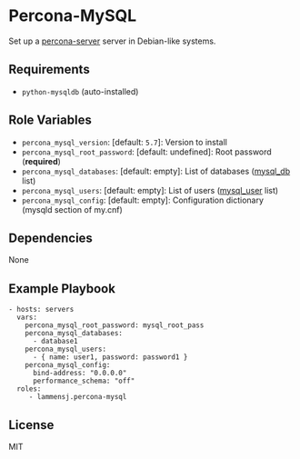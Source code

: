 # Percona-MySQL

Set up a [percona-server](https://www.percona.com/software/mysql-database/percona-server) server in Debian-like systems.

Requirements
------------

* `python-mysqldb` (auto-installed)

Role Variables
--------------

* `percona_mysql_version`: [default: `5.7`]: Version to install
* `percona_mysql_root_password`: [default: undefined]: Root password (**required**)
* `percona_mysql_databases`: [default: empty]: List of databases ([mysql_db](http://docs.ansible.com/ansible/mysql_db_module.html) list)
* `percona_mysql_users`: [default: empty]: List of users ([mysql_user](http://docs.ansible.com/ansible/mysql_user_module.html) list)
* `percona_mysql_config`: [default: empty]: Configuration dictionary (mysqld section of my.cnf)

Dependencies
------------

None

Example Playbook
----------------
    - hosts: servers
      vars:
        percona_mysql_root_password: mysql_root_pass
        percona_mysql_databases:
          - database1
        percona_mysql_users:
          - { name: user1, password: password1 }
        percona_mysql_config:
          bind-address: "0.0.0.0"
          performance_schema: "off"
      roles:
         - lammensj.percona-mysql

License
-------

MIT
